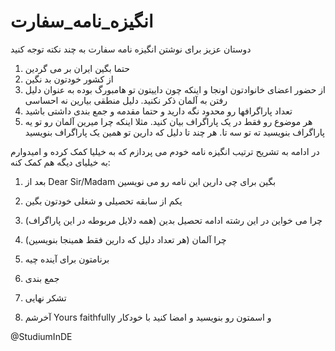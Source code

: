 # انگیزه_نامه_سفارت

دوستان عزیز برای نوشتن انگیزه نامه سفارت به چند نکته توجه کنید

1. حتما بگین ایران بر می گردین
2. از کشور خودتون بد نگین
3. از حضور اعضای خانوادتون اونجا و اینکه چون داییتون تو هامبورگ بوده به عنوان دلیل رفتن به آلمان ذکر نکنید. دلیل منطقی بیارین نه احساسی
4. تعداد پاراگرافها رو محدود نگه دارید و حتما مقدمه و جمع بندی داشتی باشید
5. هر موضوع رو فقط در یک پاراگراف بیان کنید. مثلا اینکه چرا میرین آلمان رو تو یه پاراگراف بنویسید ته تو سه تا. هر چند تا دلیل که دارین تو همین یک پاراگراف بنویسید

در ادامه به تشریح ترتیب انگیزه نامه خودم می پردازم که به خیلیا کمک کرده و امیدوارم به خیلیای دیگه هم کمک کنه: 

1. بعد از Dear Sir/Madam بگین برای چی دارین این نامه رو می نویسین

2. یکم از سابقه تحصیلی و شغلی خودتون بگین

3. چرا می خواین در این رشته ادامه تحصیل بدین (همه دلایل مربوطه در این پاراگراف) 

4. چرا آلمان (هر تعداد دلیل که دارین فقط همینجا بنویسین)

5. برنامتون برای آینده چیه

6. جمع بندی 

7. تشکر نهایی

8. آخرشم Yours faithfully و اسمتون رو بنویسید و امضا کنید با خودکار

@StudiumInDE